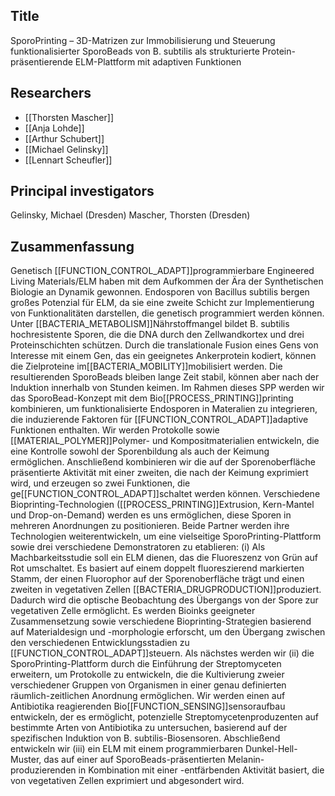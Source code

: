 ## Title
SporoPrinting – 3D-Matrizen zur Immobilisierung und Steuerung funktionalisierter SporoBeads von B. subtilis als strukturierte Protein-präsentierende ELM-Plattform mit adaptiven Funktionen

## Researchers
- [[Thorsten Mascher]]
- [[Anja Lohde]]
- [[Arthur Schubert]]
- [[Michael Gelinsky]]
- [[Lennart Scheufler]]

## Principal investigators
Gelinsky, Michael (Dresden)
Mascher, Thorsten (Dresden)

## Zusammenfassung
Genetisch [[FUNCTION_CONTROL_ADAPT]]programmierbare Engineered Living Materials/ELM haben mit dem Aufkommen der Ära der Synthetischen Biologie an Dynamik gewonnen. Endosporen von Bacillus subtilis bergen großes Potenzial für ELM, da sie eine zweite Schicht zur Implementierung von Funktionalitäten darstellen, die genetisch programmiert werden können. Unter [[BACTERIA_METABOLISM]]Nährstoffmangel bildet B. subtilis hochresistente Sporen, die die DNA durch den Zellwandkortex und drei Proteinschichten schützen. Durch die translationale Fusion eines Gens von Interesse mit einem Gen, das ein geeignetes Ankerprotein kodiert, können die Zielproteine im[[BACTERIA_MOBILITY]]mobilisiert werden. Die resultierenden SporoBeads bleiben lange Zeit stabil, können aber nach der Induktion innerhalb von Stunden keimen.
Im Rahmen dieses SPP werden wir das SporoBead-Konzept mit dem Bio[[PROCESS_PRINTING]]printing kombinieren, um funktionalisierte Endosporen in Materalien zu integrieren, die induzierende Faktoren für [[FUNCTION_CONTROL_ADAPT]]adaptive Funktionen enthalten. Wir werden Protokolle sowie [[MATERIAL_POLYMER]]Polymer- und Kompositmaterialien entwickeln, die eine Kontrolle sowohl der Sporenbildung als auch der Keimung ermöglichen. Anschließend kombinieren wir die auf der Sporenoberfläche präsentierte Aktivität mit einer zweiten, die nach der Keimung exprimiert wird, und erzeugen so zwei Funktionen, die ge[[FUNCTION_CONTROL_ADAPT]]schaltet werden können. Verschiedene Bioprinting-Technologien ([[PROCESS_PRINTING]]Extrusion, Kern-Mantel und Drop-on-Demand) werden es uns ermöglichen, diese Sporen in mehreren Anordnungen zu positionieren.
Beide Partner werden ihre Technologien weiterentwickeln, um eine vielseitige SporoPrinting-Plattform sowie drei verschiedene Demonstratoren zu etablieren: (i) Als Machbarkeitsstudie soll ein ELM dienen, das die Fluoreszenz von Grün auf Rot umschaltet. Es basiert auf einem doppelt fluoreszierend markierten Stamm, der einen Fluorophor auf der Sporenoberfläche trägt und einen zweiten in vegetativen Zellen [[BACTERIA_DRUGPRODUCTION]]produziert. Dadurch wird die optische Beobachtung des Übergangs von der Spore zur vegetativen Zelle ermöglicht. Es werden Bioinks geeigneter Zusammensetzung sowie verschiedene Bioprinting-Strategien basierend auf Materialdesign und -morphologie erforscht, um den Übergang zwischen den verschiedenen Entwicklungsstadien zu [[FUNCTION_CONTROL_ADAPT]]steuern. Als nächstes werden wir (ii) die SporoPrinting-Plattform durch die Einführung der Streptomyceten erweitern, um Protokolle zu entwickeln, die die Kultivierung zweier verschiedener Gruppen von Organismen in einer genau definierten räumlich-zeitlichen Anordnung ermöglichen. Wir werden einen auf Antibiotika reagierenden Bio[[FUNCTION_SENSING]]sensoraufbau entwickeln, der es ermöglicht, potenzielle Streptomycetenproduzenten auf bestimmte Arten von Antibiotika zu untersuchen, basierend auf der spezifischen Induktion von B. subtilis-Biosensoren. Abschließend entwickeln wir (iii) ein ELM mit einem programmierbaren Dunkel-Hell-Muster, das auf einer auf SporoBeads-präsentierten Melanin-produzierenden in Kombination mit einer -entfärbenden Aktivität basiert, die von vegetativen Zellen exprimiert und abgesondert wird.